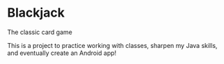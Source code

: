 # Blackjack
The classic card game

This is a project to practice working with classes, sharpen my Java skills, and eventually create an Android app!

